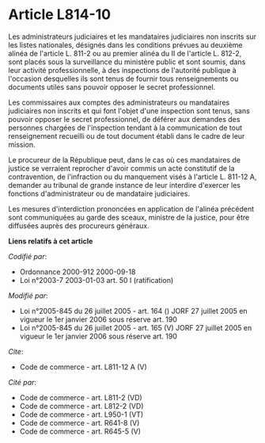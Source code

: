# Article L814-10

Les administrateurs judiciaires et les mandataires judiciaires non inscrits sur les listes nationales, désignés dans les
conditions prévues au deuxième alinéa de l'article L. 811-2 ou au premier alinéa du II de l'article L. 812-2, sont placés
sous la surveillance du ministère public et sont soumis, dans leur activité professionnelle, à des inspections de l'autorité
publique à l'occasion desquelles ils sont tenus de fournir tous renseignements ou documents utiles sans pouvoir opposer le
secret professionnel. 

Les commissaires aux comptes des administrateurs ou mandataires judiciaires non inscrits et qui font l'objet d'une inspection
sont tenus, sans pouvoir opposer le secret professionnel, de déférer aux demandes des personnes chargées de l'inspection
tendant à la communication de tout renseignement recueilli ou de tout document établi dans le cadre de leur mission. 

Le procureur de la République peut, dans le cas où ces mandataires de justice se verraient reprocher d'avoir commis un acte
constitutif de la contravention, de l'infraction ou du manquement visés à l'article L. 811-12 A, demander au tribunal de
grande instance de leur interdire d'exercer les fonctions d'administrateur ou de mandataire judiciaires. 

Les mesures d'interdiction prononcées en application de l'alinéa précédent sont communiquées au garde des sceaux, ministre de
la justice, pour être diffusées auprès des procureurs généraux.

**Liens relatifs à cet article**

_Codifié par_:

  - Ordonnance 2000-912 2000-09-18
  - Loi n°2003-7 2003-01-03 art. 50 I (ratification)

_Modifié par_:

  - Loi n°2005-845 du 26 juillet 2005 - art. 164 () JORF 27 juillet 2005 en vigueur le 1er janvier 2006 sous réserve art. 190
  - Loi n°2005-845 du 26 juillet 2005 - art. 165 (V) JORF 27 juillet 2005 en vigueur le 1er janvier 2006 sous réserve art. 190

_Cite_:

  - Code de commerce - art. L811-12 A (V)

_Cité par_:

  - Code de commerce - art. L811-2 (VD)
  - Code de commerce - art. L812-2 (VD)
  - Code de commerce - art. L950-1 (VT)
  - Code de commerce - art. R641-8 (V)
  - Code de commerce - art. R645-5 (V)
